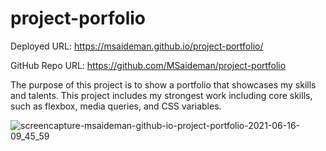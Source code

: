 # project-porfolio

Deployed URL: https://msaideman.github.io/project-portfolio/

GitHub Repo URL: https://github.com/MSaideman/project-portfolio

The purpose of this project is to show a portfolio that showcases my skills and talents. This project includes my strongest work including core skills, such as flexbox, media queries, and CSS variables.

![screencapture-msaideman-github-io-project-portfolio-2021-06-16-09_45_59](https://user-images.githubusercontent.com/82477037/122260186-d25ab980-ce87-11eb-9a99-e854d5b69157.png)

